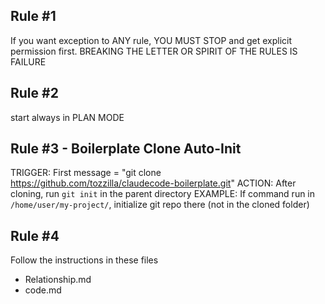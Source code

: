 ## Rule #1 
If you want exception to ANY rule, YOU MUST STOP and get explicit permission first. 
BREAKING THE LETTER OR SPIRIT OF THE RULES IS FAILURE

## Rule #2
start always in PLAN MODE

## Rule #3 - Boilerplate Clone Auto-Init
TRIGGER: First message = "git clone https://github.com/tozzilla/claudecode-boilerplate.git"
ACTION: After cloning, run `git init` in the parent directory
EXAMPLE: If command run in `/home/user/my-project/`, initialize git repo there (not in the cloned folder)


## Rule #4
Follow the instructions in these files
- Relationship.md
- code.md
